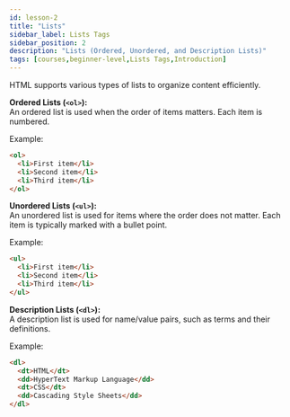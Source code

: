 ```yaml
---
id: lesson-2
title: "Lists"
sidebar_label: Lists Tags
sidebar_position: 2
description: "Lists (Ordered, Unordered, and Description Lists)"
tags: [courses,beginner-level,Lists Tags,Introduction]
---
```

 
HTML supports various types of lists to organize content efficiently.

**Ordered Lists (`<ol>`):**  
An ordered list is used when the order of items matters. Each item is numbered.

Example:
```html
<ol>
  <li>First item</li>
  <li>Second item</li>
  <li>Third item</li>
</ol>
```

**Unordered Lists (`<ul>`):**  
An unordered list is used for items where the order does not matter. Each item is typically marked with a bullet point.

Example:
```html
<ul>
  <li>First item</li>
  <li>Second item</li>
  <li>Third item</li>
</ul>
```

**Description Lists (`<dl>`):**  
A description list is used for name/value pairs, such as terms and their definitions.

Example:
```html
<dl>
  <dt>HTML</dt>
  <dd>HyperText Markup Language</dd>
  <dt>CSS</dt>
  <dd>Cascading Style Sheets</dd>
</dl>
```
